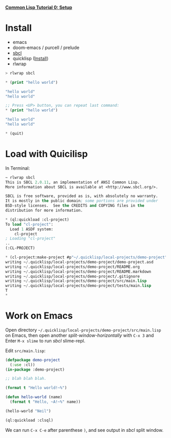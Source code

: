 **[Common Lisp Tutorial 0: Setup](https://www.youtube.com/watch?v=xyXDE5gP2QI&list=PLCpux10P7KDKPb4eI5b_qSnQaY1ePGKGK)**

# Install
- emacs
- doom-emacs / purcell / prelude
- [sbcl](http://sbcl.org/)
- quicklisp ([Install](http://keer2345.github.io/2021/02/27/lisp-of-slime-and-quicklisp/))
- rlwrap


``` lisp
> rlwrap sbcl

* (print "hello world")

"hello world"
"hello world"

;; Press <UP> button, you can repeat last command:
* (print "hello world")

"hello world"
"hello world"

* (quit)
```

# Load with Quicilisp
In Terminal:
``` lisp
~ rlwrap sbcl
This is SBCL 2.0.11, an implementation of ANSI Common Lisp.
More information about SBCL is available at <http://www.sbcl.org/>.

SBCL is free software, provided as is, with absolutely no warranty.
It is mostly in the public domain; some portions are provided under
BSD-style licenses.  See the CREDITS and COPYING files in the
distribution for more information.

* (ql:quickload :cl-project)
To load "cl-project":
  Load 1 ASDF system:
    cl-project
; Loading "cl-project"
..
(:CL-PROJECT)

* (cl-project:make-project #p"~/.quicklisp/local-projects/demo-project")
writing ~/.quicklisp/local-projects/demo-project/demo-project.asd
writing ~/.quicklisp/local-projects/demo-project/README.org
writing ~/.quicklisp/local-projects/demo-project/README.markdown
writing ~/.quicklisp/local-projects/demo-project/.gitignore
writing ~/.quicklisp/local-projects/demo-project/src/main.lisp
writing ~/.quicklisp/local-projects/demo-project/tests/main.lisp
T
*
```

# Work on Emacs
Open directory `~/.quicklisp/local-projects/demo-project/src/main.lisp` on Emacs, then open another *split-window-horizontally* with `C-x 3` and Enter `M-x slime` to run *sbcl* slime-repl.

Edit `src/main.lisp`:
``` lisp
(defpackage demo-project
  (:use :cl))
(in-package :demo-project)

;; blah blah blah.

(format t "Hello world!~%")

(defun hello-world (name)
  (format t "Hello, ~A!~%" name))

(hello-world "Neil")

(ql:quickload :clsql)
```

We can run `C-x C-e` after parenthese `)`, and see output in *sbcl* split window.
